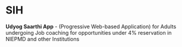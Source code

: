 # SIH
**Udyog Saarthi App** -
(Progressive Web-based
Application) for Adults
undergoing Job coaching for
opportunities under 4%
reservation in NIEPMD and
other Institutions
